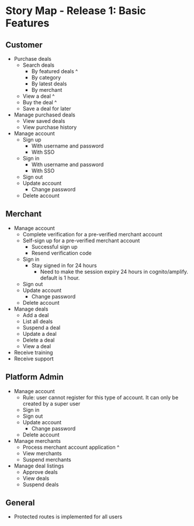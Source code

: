# Story Map - Release 1: Basic Features

## Customer

- Purchase deals
  - Search deals
    - By featured deals ^
    - By category
    - By latest deals
    - By merchant
  - View a deal ^
  - Buy the deal ^
  - Save a deal for later
- Manage purchased deals
  - View saved deals
  - View purchase history
- Manage account
  - Sign up
    - With username and password
    - With SSO
  - Sign in
    - With username and password
    - With SSO
  - Sign out
  - Update account
    - Change password
  - Delete account

## Merchant

- Manage account
  - Complete verification for a pre-verified merchant account
  - Self-sign up for a pre-verified merchant account
    - Successful sign up
    - Resend verification code
  - Sign in
    - Stay signed in for 24 hours
      - Need to make the session expiry 24 hours in cognito/amplify. default is 1 hour.
  - Sign out
  - Update account
    - Change password
  - Delete account
- Manage deals
  - Add a deal
  - List all deals
  - Suspend a deal
  - Update a deal
  - Delete a deal
  - View a deal
- Receive training
- Receive support

## Platform Admin

- Manage account
  - Rule: user cannot register for this type of account. It can only be created by a super user
  - Sign in
  - Sign out
  - Update account
    - Change password
  - Delete account
- Manage merchants
  - Process merchant account application ^
  - View merchants
  - Suspend merchants
- Manage deal listings
  - Approve deals
  - View deals
  - Suspend deals

## General

- Protected routes is implemented for all users
